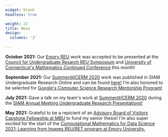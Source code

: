 ```yaml
---
widget: blank
headless: true

weight: 22
title: News
design:
  columns: '2'
  
---
```


**October 2021:** Our [Emory REU](http://www.mathcs.emory.edu/site/scicomp/REURET/) work was accepted to be presented at the [Council for Undergraduate Resarch REU Symposium](https://www.cur.org/what/events/students/reu/reu_symposium_2021/) and [University of Connecticut's Mathematics Continued Conference](https://mcc.math.uconn.edu/abstracts/) this month!

**September 2021:** Our [Summer@ICERM 2020](https://icerm.brown.edu/summerug/2020/) work was published in SIAM Undergraduate Research Online and can be found [here!](https://www.siam.org/Portals/0/Documents/S141166PDF.pdf?ver=2021-09-23-070730-093) I'm also honored to be selected for [Google's Computer Science Research Mentorship Program!](https://research.google/outreach/csrmp/)

**July 2021:** Gave a talk on my team's work at [Summer@ICERM 2020](https://icerm.brown.edu/summerug/2020/) during the [SIAM Annual Meeting Undergraduate Research Presentations!](https://sinews.siam.org/Details-Page/call-for-submissions-undergraduate-research-presentations-at-the-2021-siam-annual-meeting-an21-2)

**May 2021:** Grateful to be a repicient of an [Advisory Board of Visitors Capstone Fellowship at MBU](https://marybaldwin.edu/news/2021/05/10/capstone-festival-celebrates-the-research-process/) to fund my senior thesis! I'm also super excited for the start of the [Computational Mathematics for Data Science 2021: Learning from Images REU/RET program at Emory University.](http://www.mathcs.emory.edu/site/scicomp/REURET/)

